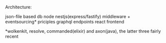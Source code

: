 Architecture:

json-file based db
node
nestjs(express/fastify) middleware + eventsourcing* priciples
graphql endpoints
react frontend

*wolkenkit, resolve, commanded(elixir) and axon(java), the latter three fairly recent